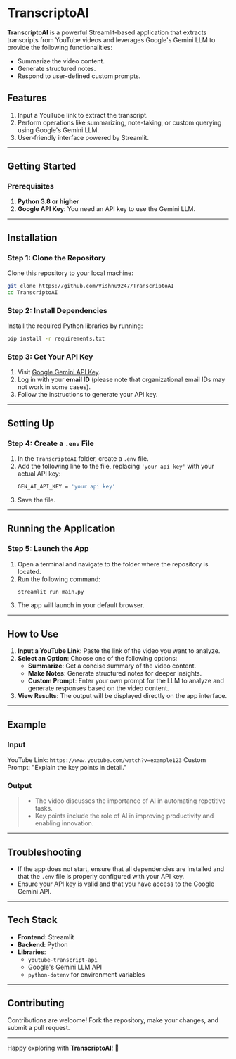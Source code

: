 # TranscriptoAI

**TranscriptoAI** is a powerful Streamlit-based application that extracts transcripts from YouTube videos and leverages Google's Gemini LLM to provide the following functionalities:
- Summarize the video content.
- Generate structured notes.
- Respond to user-defined custom prompts.

## Features
1. Input a YouTube link to extract the transcript.
2. Perform operations like summarizing, note-taking, or custom querying using Google's Gemini LLM.
3. User-friendly interface powered by Streamlit.

---

## Getting Started

### Prerequisites
1. **Python 3.8 or higher**
2. **Google API Key**: You need an API key to use the Gemini LLM.

---

## Installation

### Step 1: Clone the Repository
Clone this repository to your local machine:
```bash
git clone https://github.com/Vishnu9247/TranscriptoAI
cd TranscriptoAI
```

### Step 2: Install Dependencies
Install the required Python libraries by running:
```bash
pip install -r requirements.txt
```

### Step 3: Get Your API Key
1. Visit [Google Gemini API Key](https://ai.google.dev/gemini-api/docs/api-key).
2. Log in with your **email ID** (please note that organizational email IDs may not work in some cases).
3. Follow the instructions to generate your API key.

---

## Setting Up

### Step 4: Create a `.env` File
1. In the `TranscriptoAI` folder, create a `.env` file.
2. Add the following line to the file, replacing `'your api key'` with your actual API key:
   ```bash
   GEN_AI_API_KEY = 'your api key'
   ```
3. Save the file.

---

## Running the Application

### Step 5: Launch the App
1. Open a terminal and navigate to the folder where the repository is located.
2. Run the following command:
   ```bash
   streamlit run main.py
   ```
3. The app will launch in your default browser.

---

## How to Use

1. **Input a YouTube Link**: Paste the link of the video you want to analyze.
2. **Select an Option**: Choose one of the following options:
   - **Summarize**: Get a concise summary of the video content.
   - **Make Notes**: Generate structured notes for deeper insights.
   - **Custom Prompt**: Enter your own prompt for the LLM to analyze and generate responses based on the video content.
3. **View Results**: The output will be displayed directly on the app interface.

---

## Example

### Input
YouTube Link: `https://www.youtube.com/watch?v=example123`
Custom Prompt: "Explain the key points in detail."

### Output
> - The video discusses the importance of AI in automating repetitive tasks.
> - Key points include the role of AI in improving productivity and enabling innovation.

---

## Troubleshooting

- If the app does not start, ensure that all dependencies are installed and that the `.env` file is properly configured with your API key.
- Ensure your API key is valid and that you have access to the Google Gemini API.

---

## Tech Stack
- **Frontend**: Streamlit
- **Backend**: Python
- **Libraries**:
  - `youtube-transcript-api`
  - Google's Gemini LLM API
  - `python-dotenv` for environment variables

---

## Contributing

Contributions are welcome! Fork the repository, make your changes, and submit a pull request.

---


Happy exploring with **TranscriptoAI**! 🚀

